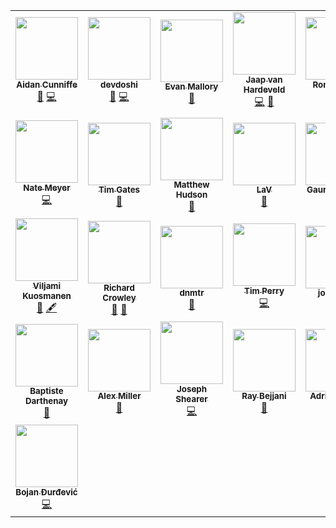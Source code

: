 <!-- ALL-CONTRIBUTORS-LIST:START - Do not remove or modify this section -->
<!-- prettier-ignore-start -->
<!-- markdownlint-disable -->
<table>
  <tr>
    <td align="center"><a href="http://aidancunniffe.com"><img src="https://avatars1.githubusercontent.com/u/5900338?v=4?s=100" width="100px;" alt=""/><br /><sub><b>Aidan Cunniffe</b></sub></a><br /><a href="https://github.com/opticdev/Optic/commits?author=acunniffe" title="Documentation">📖</a> <a href="https://github.com/opticdev/Optic/commits?author=acunniffe" title="Code">💻</a></td>
    <td align="center"><a href="https://devdoshi.com"><img src="https://avatars1.githubusercontent.com/u/1463179?v=4?s=100" width="100px;" alt=""/><br /><sub><b>devdoshi</b></sub></a><br /><a href="https://github.com/opticdev/Optic/commits?author=devdoshi" title="Documentation">📖</a> <a href="https://github.com/opticdev/Optic/commits?author=devdoshi" title="Code">💻</a></td>
    <td align="center"><a href="https://www.take2.co/consulting-development"><img src="https://avatars2.githubusercontent.com/u/4691748?v=4?s=100" width="100px;" alt=""/><br /><sub><b>Evan Mallory</b></sub></a><br /><a href="https://github.com/opticdev/Optic/commits?author=esopian" title="Documentation">📖</a></td>
    <td align="center"><a href="http://www.jaaprood.nl/"><img src="https://avatars1.githubusercontent.com/u/857549?v=4?s=100" width="100px;" alt=""/><br /><sub><b>Jaap van Hardeveld</b></sub></a><br /><a href="https://github.com/opticdev/Optic/commits?author=JaapRood" title="Code">💻</a> <a href="https://github.com/opticdev/Optic/commits?author=JaapRood" title="Documentation">📖</a></td>
    <td align="center"><a href="https://twitter.com/trulyronak"><img src="https://avatars1.githubusercontent.com/u/9388431?v=4?s=100" width="100px;" alt=""/><br /><sub><b>Ronak Shah</b></sub></a><br /><a href="https://github.com/opticdev/Optic/commits?author=trulyronak" title="Code">💻</a> <a href="https://github.com/opticdev/Optic/commits?author=trulyronak" title="Documentation">📖</a></td>
    <td align="center"><a href="https://github.com/taraedits"><img src="https://avatars1.githubusercontent.com/u/52361229?v=4?s=100" width="100px;" alt=""/><br /><sub><b>taraedits</b></sub></a><br /><a href="https://github.com/opticdev/Optic/commits?author=taraedits" title="Documentation">📖</a></td>
    <td align="center"><a href="https://github.com/LouManglass"><img src="https://avatars2.githubusercontent.com/u/241059?v=4?s=100" width="100px;" alt=""/><br /><sub><b>Lou Manglass</b></sub></a><br /><a href="https://github.com/opticdev/Optic/commits?author=LouManglass" title="Code">💻</a> <a href="https://github.com/opticdev/Optic/commits?author=LouManglass" title="Documentation">📖</a></td>
  </tr>
  <tr>
    <td align="center"><a href="https://github.com/notnmeyer"><img src="https://avatars3.githubusercontent.com/u/672246?v=4?s=100" width="100px;" alt=""/><br /><sub><b>Nate Meyer</b></sub></a><br /><a href="https://github.com/opticdev/Optic/commits?author=notnmeyer" title="Code">💻</a></td>
    <td align="center"><a href="https://github.com/timgates42"><img src="https://avatars1.githubusercontent.com/u/47873678?v=4?s=100" width="100px;" alt=""/><br /><sub><b>Tim Gates</b></sub></a><br /><a href="https://github.com/opticdev/Optic/commits?author=timgates42" title="Documentation">📖</a></td>
    <td align="center"><a href="https://github.com/matthewhudson"><img src="https://avatars2.githubusercontent.com/u/320194?v=4?s=100" width="100px;" alt=""/><br /><sub><b>Matthew Hudson</b></sub></a><br /><a href="https://github.com/opticdev/Optic/commits?author=matthewhudson" title="Documentation">📖</a></td>
    <td align="center"><a href="https://github.com/lvenier"><img src="https://avatars1.githubusercontent.com/u/17571692?v=4?s=100" width="100px;" alt=""/><br /><sub><b>LaV</b></sub></a><br /><a href="https://github.com/opticdev/Optic/commits?author=lvenier" title="Documentation">📖</a></td>
    <td align="center"><a href="https://github.com/gaurav-nelson"><img src="https://avatars2.githubusercontent.com/u/23069445?v=4?s=100" width="100px;" alt=""/><br /><sub><b>Gaurav Nelson</b></sub></a><br /><a href="https://github.com/opticdev/Optic/commits?author=gaurav-nelson" title="Documentation">📖</a></td>
    <td align="center"><a href="http://ross-nordstrom.github.io/"><img src="https://avatars0.githubusercontent.com/u/3299155?v=4?s=100" width="100px;" alt=""/><br /><sub><b>Ross Nordstrom</b></sub></a><br /><a href="#design-ross-nordstrom" title="Design">🎨</a> <a href="https://github.com/opticdev/Optic/commits?author=ross-nordstrom" title="Code">💻</a> <a href="https://github.com/opticdev/Optic/issues?q=author%3Aross-nordstrom" title="Bug reports">🐛</a></td>
    <td align="center"><a href="http://kinlane.com/"><img src="https://avatars2.githubusercontent.com/u/56100?v=4?s=100" width="100px;" alt=""/><br /><sub><b>Kin Lane</b></sub></a><br /><a href="#ideas-kinlane" title="Ideas, Planning, & Feedback">🤔</a> <a href="#content-kinlane" title="Content">🖋</a></td>
  </tr>
  <tr>
    <td align="center"><a href="https://viljami.io/"><img src="https://avatars3.githubusercontent.com/u/6105650?v=4?s=100" width="100px;" alt=""/><br /><sub><b>Viljami Kuosmanen</b></sub></a><br /><a href="#ideas-anttiviljami" title="Ideas, Planning, & Feedback">🤔</a> <a href="#content-anttiviljami" title="Content">🖋</a></td>
    <td align="center"><a href="http://rcrowley.org/"><img src="https://avatars0.githubusercontent.com/u/11151?v=4?s=100" width="100px;" alt=""/><br /><sub><b>Richard Crowley</b></sub></a><br /><a href="#research-rcrowley" title="Research">🔬</a> <a href="#ideas-rcrowley" title="Ideas, Planning, & Feedback">🤔</a></td>
    <td align="center"><a href="https://github.com/danMateer"><img src="https://avatars2.githubusercontent.com/u/34169713?v=4?s=100" width="100px;" alt=""/><br /><sub><b>dnmtr</b></sub></a><br /><a href="https://github.com/opticdev/Optic/pulls?q=is%3Apr+reviewed-by%3AdanMateer" title="Reviewed Pull Requests">👀</a></td>
    <td align="center"><a href="https://tim.fyi/"><img src="https://avatars.githubusercontent.com/u/1526883?v=4?s=100" width="100px;" alt=""/><br /><sub><b>Tim Perry</b></sub></a><br /><a href="https://github.com/opticdev/Optic/commits?author=pimterry" title="Code">💻</a></td>
    <td align="center"><a href="https://github.com/jordaniza"><img src="https://avatars.githubusercontent.com/u/45881807?v=4?s=100" width="100px;" alt=""/><br /><sub><b>jordaniza</b></sub></a><br /><a href="https://github.com/opticdev/Optic/commits?author=jordaniza" title="Documentation">📖</a></td>
    <td align="center"><a href="https://github.com/svanderbleek"><img src="https://avatars.githubusercontent.com/u/491969?v=4?s=100" width="100px;" alt=""/><br /><sub><b>Sandy Vanderbleek</b></sub></a><br /><a href="https://github.com/opticdev/Optic/commits?author=svanderbleek" title="Documentation">📖</a></td>
    <td align="center"><a href="http://blog.urth.org/"><img src="https://avatars.githubusercontent.com/u/50729?v=4?s=100" width="100px;" alt=""/><br /><sub><b>Dave Rolsky</b></sub></a><br /><a href="https://github.com/opticdev/Optic/commits?author=autarch" title="Documentation">📖</a></td>
  </tr>
  <tr>
    <td align="center"><a href="https://baptiste.darthenay.fr/"><img src="https://avatars.githubusercontent.com/u/2727048?v=4?s=100" width="100px;" alt=""/><br /><sub><b>Baptiste Darthenay</b></sub></a><br /><a href="https://github.com/opticdev/Optic/commits?author=batisteo" title="Documentation">📖</a></td>
    <td align="center"><a href="https://github.com/alexlmiller"><img src="https://avatars.githubusercontent.com/u/5964662?v=4?s=100" width="100px;" alt=""/><br /><sub><b>Alex Miller</b></sub></a><br /><a href="https://github.com/opticdev/Optic/commits?author=alexlmiller" title="Documentation">📖</a></td>
    <td align="center"><a href="https://github.com/jshearer"><img src="https://avatars.githubusercontent.com/u/4368270?v=4?s=100" width="100px;" alt=""/><br /><sub><b>Joseph Shearer</b></sub></a><br /><a href="https://github.com/opticdev/Optic/commits?author=jshearer" title="Code">💻</a></td>
    <td align="center"><a href="https://github.com/raybejjani"><img src="https://avatars.githubusercontent.com/u/744312?v=4?s=100" width="100px;" alt=""/><br /><sub><b>Ray Bejjani</b></sub></a><br /><a href="https://github.com/opticdev/Optic/commits?author=raybejjani" title="Documentation">📖</a></td>
    <td align="center"><a href="https://twitter.com/adrienbrault"><img src="https://avatars.githubusercontent.com/u/611271?v=4?s=100" width="100px;" alt=""/><br /><sub><b>Adrien Brault</b></sub></a><br /><a href="https://github.com/opticdev/Optic/commits?author=adrienbrault" title="Documentation">📖</a></td>
    <td align="center"><a href="https://github.com/niclim"><img src="https://avatars.githubusercontent.com/u/18374483?v=4?s=100" width="100px;" alt=""/><br /><sub><b>Nicholas Lim</b></sub></a><br /><a href="https://github.com/opticdev/Optic/commits?author=niclim" title="Documentation">📖</a> <a href="https://github.com/opticdev/Optic/commits?author=niclim" title="Code">💻</a></td>
    <td align="center"><a href="http://smizell.com/"><img src="https://avatars.githubusercontent.com/u/130959?v=4?s=100" width="100px;" alt=""/><br /><sub><b>Stephen Mizell</b></sub></a><br /><a href="https://github.com/opticdev/Optic/commits?author=smizell" title="Code">💻</a></td>
  </tr>
  <tr>
    <td align="center"><a href="https://github.com/bojan88"><img src="https://avatars.githubusercontent.com/u/1783133?v=4?s=100" width="100px;" alt=""/><br /><sub><b>Bojan Đurđević</b></sub></a><br /><a href="https://github.com/opticdev/Optic/commits?author=bojan88" title="Code">💻</a></td>
  </tr>
</table>

<!-- markdownlint-restore -->
<!-- prettier-ignore-end -->

<!-- ALL-CONTRIBUTORS-LIST:END -->